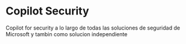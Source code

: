 # Copilot Security

Copilot for security a lo largo de todas las soluciones de seguridad de Microsoft y tambin como solucion independiente

